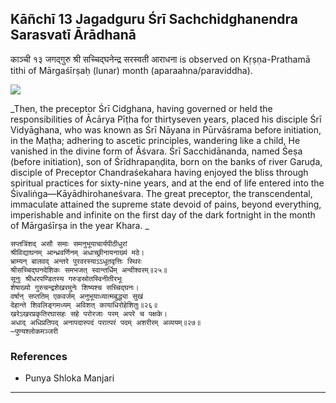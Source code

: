 ## Kāñchī 13 Jagadguru Śrī Sachchidghanendra Sarasvatī Ārādhanā
काञ्ची १३ जगद्गुरु श्री सच्चिद्घनेन्द्र सरस्वती आराधना is observed on Kṛṣṇa-Prathamā tithi of Mārgaśīrṣaḥ (lunar) month (aparaahna/paraviddha).

![](https://github.com/sanskrit-coders/jyotisha/blob/master/jyotisha/panchangam/temporal/festival/images/kanchi-jagadgurus/jagadguru-13.jpg)

_Then, the preceptor Śrī Cidghana, having governed or held the responsibilities of Ācārya Pīṭha for thirtyseven years, placed his disciple Śrī Vidyāghana, who was known as Śrī Nāyana in Pūrvāśrama before initiation, in the Maṭha; adhering to ascetic principles, wandering like a child, He vanished in the divine form of Ăśvara. Śrī Sacchidānanda, named Śeṣa (before initiation), son of Śrīdhrapaṇḍita, born on the banks of river Garuḍa, disciple of Preceptor Chandraśekahara having enjoyed the bliss through spiritual practices for sixty-nine years, and at the end of life entered into the Śivaliṅga—Kāyādhirohaneśvara. The great preceptor, the transcendental, immaculate attained the supreme state devoid of pains, beyond everything, imperishable and infinite on the first day of the dark fortnight in the month of Mārgaśīrṣa in the year Khara. _

```
सप्तत्रिंशद् असौ समाः समनुभूयाचार्यपीठीधुरां
श्रीविद्याघनम् आन्ध्रवर्णिनम् अधाच्छ्रीनायनाख्यं मठे।
भ्राम्यन् बालवद् अन्तरे पुरवरस्याऽऽधूतवृत्तिः स्थिरः
श्रीसच्चिद्घनदेशिकः समभजत् स्वान्तर्धिम् अन्वीश्वरम्॥२५॥
सूनुः श्रीधरपण्डितस्य गरुडस्रोतस्विनीतीरभूः
शेषाख्यो गुरुचन्द्रशेखरमुनेः शिष्यश्च सच्चिद्घनः।
वर्षान् सप्ततिम् एकवर्जम् अनुभूयाध्यात्मबुद्ध्या सुखं
देहान्ते शिवलिङ्गमध्यम् अविशत् कायाधिरोहेशितुः॥२६॥
खरेऽखरप्रकृतिरघासहः सहे परोरजाः परम् अपरे च पक्षके।
अधाद् अधिप्रतिपद् अनापदास्पदं परात्परं पदम् अशरीरम् अव्ययम्॥२७॥
—पुण्यश्लोकमञ्जरी
```
### References
* Punya Shloka Manjari


---
